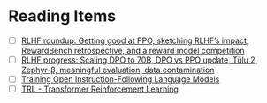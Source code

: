 # Reading Items

- [ ] [RLHF roundup: Getting good at PPO, sketching RLHF’s impact, RewardBench retrospective, and a reward model competition](https://www.interconnects.ai/p/rlhf-roundup-2024?publication_id=48206&post_id=146002205&isFreemail=true&r=2b77bo&triedRedirect=true)
- [ ] [RLHF progress: Scaling DPO to 70B, DPO vs PPO update, Tülu 2, Zephyr-β, meaningful evaluation, data contamination](https://www.interconnects.ai/p/rlhf-progress-scaling-dpo-to-70b)
- [ ] [Training Open Instruction-Following Language Models](https://github.com/allenai/open-instruct)
- [ ] [TRL - Transformer Reinforcement Learning](https://github.com/huggingface/trl/tree/7965b7834052ab3d60a1cc5de382e2f56b3772e7)
